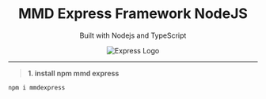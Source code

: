 <div align="center">
 
# MMD Express Framework NodeJS
Built with Nodejs and TypeScript
  
![Express Logo](https://mms.businesswire.com/media/20230125005743/en/1397137/23/Express_%28black%29_Logo.jpg)
</div>
<hr>

> <b>1.  **install npm mmd express** </b>
```shell
npm i mmdexpress
```
<div/>
